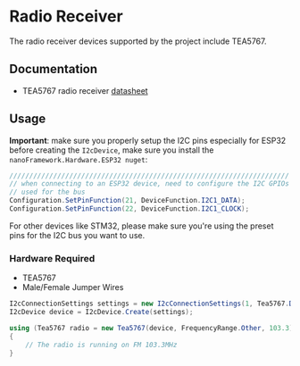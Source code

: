 # Radio Receiver

The radio receiver devices supported by the project include TEA5767.

## Documentation

- TEA5767 radio receiver [datasheet](https://cdn.datasheetspdf.com/pdf-down/T/E/A/TEA5767HN-NXP.pdf)

## Usage

**Important**: make sure you properly setup the I2C pins especially for ESP32 before creating the `I2cDevice`, make sure you install the `nanoFramework.Hardware.ESP32 nuget`:

```csharp
//////////////////////////////////////////////////////////////////////
// when connecting to an ESP32 device, need to configure the I2C GPIOs
// used for the bus
Configuration.SetPinFunction(21, DeviceFunction.I2C1_DATA);
Configuration.SetPinFunction(22, DeviceFunction.I2C1_CLOCK);
```

For other devices like STM32, please make sure you're using the preset pins for the I2C bus you want to use.

### Hardware Required

- TEA5767
- Male/Female Jumper Wires

```csharp
I2cConnectionSettings settings = new I2cConnectionSettings(1, Tea5767.DefaultI2cAddress);
I2cDevice device = I2cDevice.Create(settings);

using (Tea5767 radio = new Tea5767(device, FrequencyRange.Other, 103.3))
{
    // The radio is running on FM 103.3MHz
}
```
